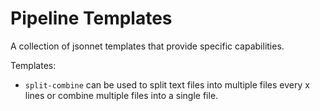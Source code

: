 # Pipeline Templates

A collection of jsonnet templates that provide specific capabilities.

Templates:
* `split-combine` can be used to split text files into multiple files every x lines or combine multiple files into a single file.
